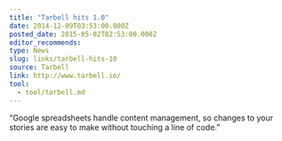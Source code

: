 ```yaml
---
title: "Tarbell hits 1.0"
date: 2014-12-09T03:53:00.000Z
posted_date: 2015-05-02T02:53:00.000Z
editor_recommends:
type: News
slug: links/tarbell-hits-10
source: Tarbell
link: http://www.tarbell.io/
tool:
  - tool/tarbell.md
---
```

“Google spreadsheets handle content management, so changes to your stories are easy to make without touching a line of code.”
